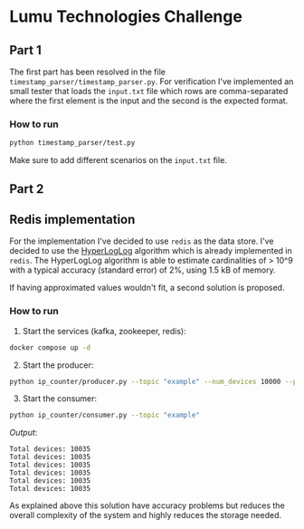 # Lumu Technologies Challenge

## Part 1

The first part has been resolved in the file `timestamp_parser/timestamp_parser.py`.
For verification I've implemented an small tester that loads the `input.txt` file
which rows are comma-separated where the first element is the input and the second
is the expected format.

### How to run

```bash
python timestamp_parser/test.py
```

Make sure to add different scenarios on the `input.txt` file.

## Part 2

## Redis implementation

For the implementation I've decided to use `redis` as the data store. I've decided
to use the [HyperLogLog](https://en.wikipedia.org/wiki/HyperLogLog) algorithm
which is already implemented in `redis`. The HyperLogLog algorithm is able to
estimate cardinalities of > 10^9 with a typical accuracy (standard error) of 2%,
using 1.5 kB of memory.

If having approximated values wouldn't fit, a second solution is proposed.

### How to run

1. Start the services (kafka, zookeeper, redis):

```bash
docker compose up -d
```

2. Start the producer:

```bash
python ip_counter/producer.py --topic "example" --num_devices 10000 --pause_ms 0 --num_messages 1000000
```

3. Start the consumer:

```bash
python ip_counter/consumer.py --topic "example"
```

*Output*:

```
Total devices: 10035
Total devices: 10035
Total devices: 10035
Total devices: 10035
Total devices: 10035
Total devices: 10035
```

As explained above this solution have accuracy problems but reduces the overall
complexity of the system and highly reduces the storage needed.
